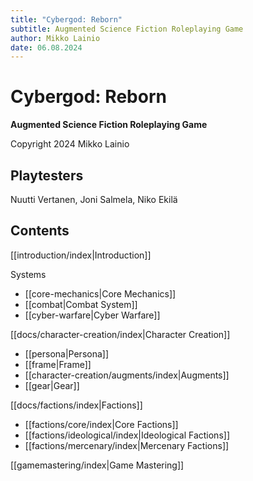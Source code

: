 ```yaml
---
title: "Cybergod: Reborn"
subtitle: Augmented Science Fiction Roleplaying Game
author: Mikko Lainio
date: 06.08.2024
---
```

# Cybergod: Reborn
**Augmented Science Fiction Roleplaying Game**

Copyright 2024 Mikko Lainio

## Playtesters

Nuutti Vertanen, Joni Salmela, Niko Ekilä

## Contents

[[introduction/index|Introduction]]

Systems

- [[core-mechanics|Core Mechanics]]
- [[combat|Combat System]]
- [[cyber-warfare|Cyber Warfare]]

[[docs/character-creation/index|Character Creation]]

- [[persona|Persona]]
- [[frame|Frame]]
- [[character-creation/augments/index|Augments]]
- [[gear|Gear]]

[[docs/factions/index|Factions]]

- [[factions/core/index|Core Factions]]
- [[factions/ideological/index|Ideological Factions]]
- [[factions/mercenary/index|Mercenary Factions]]

[[gamemastering/index|Game Mastering]]
